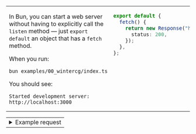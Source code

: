 
<table><tbody><tr><td width="400" valign="top">

In Bun, you can start a web server without having to explicitly call
the `listen` method — just `export default` an object that has a
`fetch` method.

When you run:

~~~sh
bun examples/00_wintercg/index.ts
~~~

You should see:

~~~
Started development server: http://localhost:3000
~~~

</td><td width="400" valign="top">

```ts
export default {
  fetch() {
    return new Response("hi", {
      status: 200,
    });
  },
};
```

</td></tr></tbody></table>

<table><tr><td><details><summary>Example request</summary>

TODO

</details></td></tr></table>
